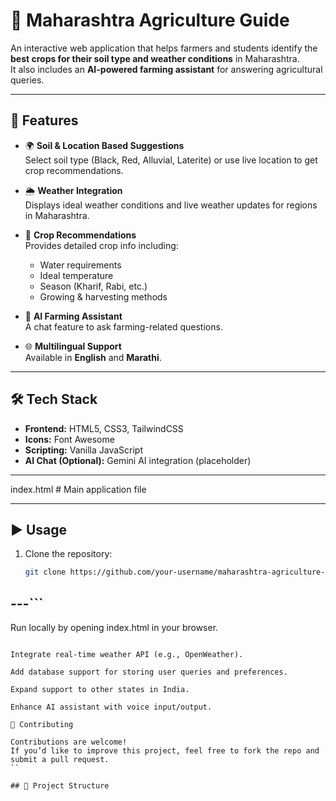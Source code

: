 # 🌱 Maharashtra Agriculture Guide

An interactive web application that helps farmers and students identify the **best crops for their soil type and weather conditions** in Maharashtra.  
It also includes an **AI-powered farming assistant** for answering agricultural queries.

---

## 🚀 Features

- 🌍 **Soil & Location Based Suggestions**  
  Select soil type (Black, Red, Alluvial, Laterite) or use live location to get crop recommendations.

- 🌦️ **Weather Integration**  
  Displays ideal weather conditions and live weather updates for regions in Maharashtra.

- 🌾 **Crop Recommendations**  
  Provides detailed crop info including:
  - Water requirements  
  - Ideal temperature  
  - Season (Kharif, Rabi, etc.)  
  - Growing & harvesting methods  

- 🤖 **AI Farming Assistant**  
  A chat feature to ask farming-related questions.

- 🌐 **Multilingual Support**  
  Available in **English** and **Marathi**.

---

## 🛠️ Tech Stack

- **Frontend:** HTML5, CSS3, TailwindCSS  
- **Icons:** Font Awesome  
- **Scripting:** Vanilla JavaScript  
- **AI Chat (Optional):** Gemini AI integration (placeholder)

---
index.html # Main application file

---

## ▶️ Usage

1. Clone the repository:
   ```bash
   git clone https://github.com/your-username/maharashtra-agriculture-guide.git
---```
---
Run locally by opening index.html in your browser.
```🌟 Future Enhancements

Integrate real-time weather API (e.g., OpenWeather).

Add database support for storing user queries and preferences.

Expand support to other states in India.

Enhance AI assistant with voice input/output.

🤝 Contributing

Contributions are welcome!
If you’d like to improve this project, feel free to fork the repo and submit a pull request.
``

## 📂 Project Structure

